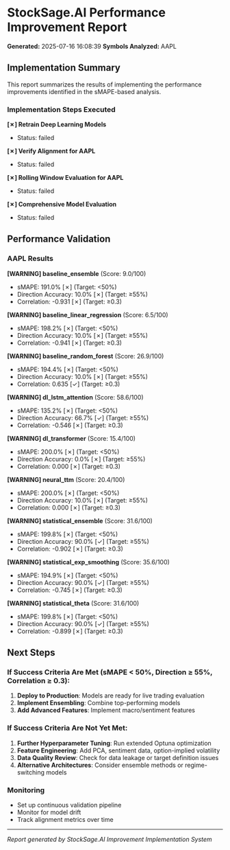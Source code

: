 # StockSage.AI Performance Improvement Report

**Generated:** 2025-07-16 16:08:39
**Symbols Analyzed:** AAPL

## Implementation Summary

This report summarizes the results of implementing the performance improvements
identified in the sMAPE-based analysis.

### Implementation Steps Executed

**[✗] Retrain Deep Learning Models**
- Status: failed

**[✗] Verify Alignment for AAPL**
- Status: failed

**[✗] Rolling Window Evaluation for AAPL**
- Status: failed

**[✗] Comprehensive Model Evaluation**
- Status: failed

## Performance Validation

### AAPL Results

**[WARNING] baseline_ensemble** (Score: 9.0/100)
- sMAPE: 191.0% [✗] (Target: <50%)
- Direction Accuracy: 10.0% [✗] (Target: ≥55%)
- Correlation: -0.931 [✗] (Target: ≥0.3)

**[WARNING] baseline_linear_regression** (Score: 6.5/100)
- sMAPE: 198.2% [✗] (Target: <50%)
- Direction Accuracy: 10.0% [✗] (Target: ≥55%)
- Correlation: -0.941 [✗] (Target: ≥0.3)

**[WARNING] baseline_random_forest** (Score: 26.9/100)
- sMAPE: 194.4% [✗] (Target: <50%)
- Direction Accuracy: 10.0% [✗] (Target: ≥55%)
- Correlation: 0.635 [✓] (Target: ≥0.3)

**[WARNING] dl_lstm_attention** (Score: 58.6/100)
- sMAPE: 135.2% [✗] (Target: <50%)
- Direction Accuracy: 66.7% [✓] (Target: ≥55%)
- Correlation: -0.546 [✗] (Target: ≥0.3)

**[WARNING] dl_transformer** (Score: 15.4/100)
- sMAPE: 200.0% [✗] (Target: <50%)
- Direction Accuracy: 0.0% [✗] (Target: ≥55%)
- Correlation: 0.000 [✗] (Target: ≥0.3)

**[WARNING] neural_ttm** (Score: 20.4/100)
- sMAPE: 200.0% [✗] (Target: <50%)
- Direction Accuracy: 10.0% [✗] (Target: ≥55%)
- Correlation: 0.000 [✗] (Target: ≥0.3)

**[WARNING] statistical_ensemble** (Score: 31.6/100)
- sMAPE: 199.8% [✗] (Target: <50%)
- Direction Accuracy: 90.0% [✓] (Target: ≥55%)
- Correlation: -0.902 [✗] (Target: ≥0.3)

**[WARNING] statistical_exp_smoothing** (Score: 35.6/100)
- sMAPE: 194.9% [✗] (Target: <50%)
- Direction Accuracy: 90.0% [✓] (Target: ≥55%)
- Correlation: -0.745 [✗] (Target: ≥0.3)

**[WARNING] statistical_theta** (Score: 31.6/100)
- sMAPE: 199.8% [✗] (Target: <50%)
- Direction Accuracy: 90.0% [✓] (Target: ≥55%)
- Correlation: -0.899 [✗] (Target: ≥0.3)

## Next Steps

### If Success Criteria Are Met (sMAPE < 50%, Direction ≥ 55%, Correlation ≥ 0.3):
1. **Deploy to Production**: Models are ready for live trading evaluation
2. **Implement Ensembling**: Combine top-performing models
3. **Add Advanced Features**: Implement macro/sentiment features

### If Success Criteria Are Not Yet Met:
1. **Further Hyperparameter Tuning**: Run extended Optuna optimization
2. **Feature Engineering**: Add PCA, sentiment data, option-implied volatility
3. **Data Quality Review**: Check for data leakage or target definition issues
4. **Alternative Architectures**: Consider ensemble methods or regime-switching models

### Monitoring
- Set up continuous validation pipeline
- Monitor for model drift
- Track alignment metrics over time

---
*Report generated by StockSage.AI Improvement Implementation System*
